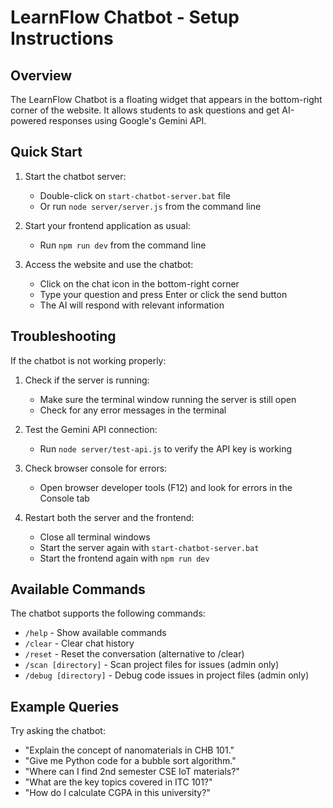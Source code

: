 # LearnFlow Chatbot - Setup Instructions

## Overview

The LearnFlow Chatbot is a floating widget that appears in the bottom-right corner of the website. It allows students to ask questions and get AI-powered responses using Google's Gemini API.

## Quick Start

1. Start the chatbot server:
   - Double-click on `start-chatbot-server.bat` file
   - Or run `node server/server.js` from the command line

2. Start your frontend application as usual:
   - Run `npm run dev` from the command line

3. Access the website and use the chatbot:
   - Click on the chat icon in the bottom-right corner
   - Type your question and press Enter or click the send button
   - The AI will respond with relevant information

## Troubleshooting

If the chatbot is not working properly:

1. Check if the server is running:
   - Make sure the terminal window running the server is still open
   - Check for any error messages in the terminal

2. Test the Gemini API connection:
   - Run `node server/test-api.js` to verify the API key is working

3. Check browser console for errors:
   - Open browser developer tools (F12) and look for errors in the Console tab

4. Restart both the server and the frontend:
   - Close all terminal windows
   - Start the server again with `start-chatbot-server.bat`
   - Start the frontend again with `npm run dev`

## Available Commands

The chatbot supports the following commands:

- `/help` - Show available commands
- `/clear` - Clear chat history
- `/reset` - Reset the conversation (alternative to /clear)
- `/scan [directory]` - Scan project files for issues (admin only)
- `/debug [directory]` - Debug code issues in project files (admin only)

## Example Queries

Try asking the chatbot:

- "Explain the concept of nanomaterials in CHB 101."
- "Give me Python code for a bubble sort algorithm."
- "Where can I find 2nd semester CSE IoT materials?"
- "What are the key topics covered in ITC 101?"
- "How do I calculate CGPA in this university?"